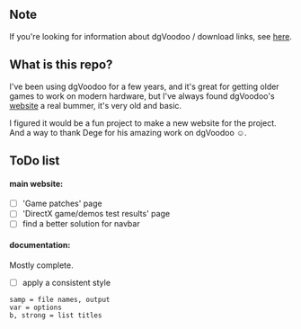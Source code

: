 ## Note

If you're looking for information about dgVoodoo / download links, see [here](http://dege.freeweb.hu/).

## What is this repo?

I've been using dgVoodoo for a few years, and it's great for getting older games to work on modern hardware, but I've always found dgVoodoo's [website](http://dege.freeweb.hu/) a real bummer, it's very old and basic.

I figured it would be a fun project to make a new website for the project. And a way to thank Dege for his amazing work on dgVoodoo ☺.

## ToDo list

#### main website:

- [ ] 'Game patches' page
- [ ] 'DirectX game/demos test results' page
- [ ] find a better solution for navbar
  
#### documentation:

Mostly complete.

- [ ] apply a consistent style
```
samp = file names, output
var = options
b, strong = list titles
```

